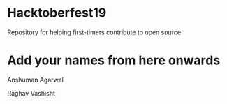 # Hacktoberfest19
Repository for helping first-timers contribute to open source

# Add your names from here onwards

Anshuman Agarwal

Raghav Vashisht
